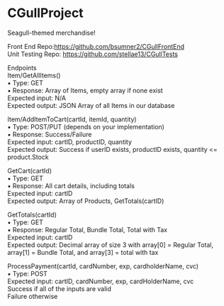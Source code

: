 ﻿# CGullProject
Seagull-themed merchandise!
  
Front End Repo:https://github.com/bsumner2/CGullFrontEnd  
Unit Testing Repo: https://github.com/stellae13/CGullTests
  

Endpoints   
Item/GetAllItems()  
▪ Type: GET  
▪ Response: Array of Items, empty array if none exist  
Expected input: N/A  
Expected output: JSON Array of all Items in our database   
  
Item/AddItemToCart(cartId, itemId, quantity)   
▪ Type: POST/PUT (depends on your implementation)  
▪ Response: Success/Failure  
Expected input: cartID, productID, quantity  
Expected output: Success if userID exists, productID exists, quantity <= product.Stock  
  
GetCart(cartId)   
▪ Type: GET   
▪ Response: All cart details, including totals  
Expected input: cartID  
Expected output: Array of Products, GetTotals(cartID)  
  
GetTotals(cartId)  
▪ Type: GET  
▪ Response: Regular Total, Bundle Total, Total with Tax  
Expected input: cartID  
Expected output: Decimal array of size 3 with array[0] = Regular Total, array[1] = Bundle Total, and array[3] = total with tax  

ProcessPayment(cartId, cardNumber, exp, cardholderName, cvc)   
▪ Type: POST   
Expected input: cartID, cardNumber, exp, cardHolderName, cvc  
Success if all of the inputs are valid  
Failure otherwise  

